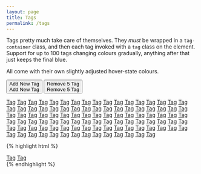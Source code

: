 ```yaml
---
layout: page
title: Tags
permalink: /tags
---
```


Tags pretty much take care of themselves. They *must* be wrapped in a `tag-container` class, and then each tag invoked with a `tag` class on the element. Support for up to 100 tags changing colours gradually, anything after that just keeps the final blue.

All come with their own slightly adjusted hover-state colours.

<p class="btn-group btn-group-sm">
    <button type="button" type="button" class="button button-green button-small button-icon add-new-tag">
        <i class="icon ui-2_fat-add"></i>
        <div>Add New Tag</div>
        <span>Add New Tag</span>
    </button>
    <button type="button" type="button" class="button button-red button-small button-icon remove-tag">
        <i class="icon ui-2_fat-remove"></i>
        <div>Remove 5 Tag</div>
        <span>Remove 5 Tag</span>
    </button>
</p>

<script>
    $('.add-new-tag:not([disabled])').click(function(e) {
        $('.tag-container').append('<a class="tag" href="#">Tag</a>');
        if ($('.tag').length >= 100) {
            $(this).attr('disabled', true);
        }
        $('.remove-tag').attr('disabled', false);
    });

    $('.remove-tag').click(function(e) {
        $('.tag:last-child').remove();
        $('.tag:last-child').remove();
        $('.tag:last-child').remove();
        $('.tag:last-child').remove();
        $('.tag:last-child').remove();
        if ($('.tag').length == 0) {
            $(this).attr('disabled', true);
        }
        $('.add-new-tag').attr('disabled', false);
    });
</script>

<div class="tag-container">
    <a class="tag" href="#">Tag</a>
    <a class="tag" href="#">Tag</a>
    <a class="tag" href="#">Tag</a>
    <a class="tag" href="#">Tag</a>
    <a class="tag" href="#">Tag</a>
    <a class="tag" href="#">Tag</a>
    <a class="tag" href="#">Tag</a>
    <a class="tag" href="#">Tag</a>
    <a class="tag" href="#">Tag</a>
    <a class="tag" href="#">Tag</a>
    <a class="tag" href="#">Tag</a>
    <a class="tag" href="#">Tag</a>
    <a class="tag" href="#">Tag</a>
    <a class="tag" href="#">Tag</a>
    <a class="tag" href="#">Tag</a>
    <a class="tag" href="#">Tag</a>
    <a class="tag" href="#">Tag</a>
    <a class="tag" href="#">Tag</a>
    <a class="tag" href="#">Tag</a>
    <a class="tag" href="#">Tag</a>
    <a class="tag" href="#">Tag</a>
    <a class="tag" href="#">Tag</a>
    <a class="tag" href="#">Tag</a>
    <a class="tag" href="#">Tag</a>
    <a class="tag" href="#">Tag</a>
    <a class="tag" href="#">Tag</a>
    <a class="tag" href="#">Tag</a>
    <a class="tag" href="#">Tag</a>
    <a class="tag" href="#">Tag</a>
    <a class="tag" href="#">Tag</a>
    <a class="tag" href="#">Tag</a>
    <a class="tag" href="#">Tag</a>
    <a class="tag" href="#">Tag</a>
    <a class="tag" href="#">Tag</a>
    <a class="tag" href="#">Tag</a>
    <a class="tag" href="#">Tag</a>
    <a class="tag" href="#">Tag</a>
    <a class="tag" href="#">Tag</a>
    <a class="tag" href="#">Tag</a>
    <a class="tag" href="#">Tag</a>
    <a class="tag" href="#">Tag</a>
    <a class="tag" href="#">Tag</a>
    <a class="tag" href="#">Tag</a>
    <a class="tag" href="#">Tag</a>
    <a class="tag" href="#">Tag</a>
    <a class="tag" href="#">Tag</a>
    <a class="tag" href="#">Tag</a>
    <a class="tag" href="#">Tag</a>
    <a class="tag" href="#">Tag</a>
    <a class="tag" href="#">Tag</a>
    <a class="tag" href="#">Tag</a>
    <a class="tag" href="#">Tag</a>
    <a class="tag" href="#">Tag</a>
    <a class="tag" href="#">Tag</a>
    <a class="tag" href="#">Tag</a>
    <a class="tag" href="#">Tag</a>
    <a class="tag" href="#">Tag</a>
    <a class="tag" href="#">Tag</a>
    <a class="tag" href="#">Tag</a>
    <a class="tag" href="#">Tag</a>
    <a class="tag" href="#">Tag</a>
    <a class="tag" href="#">Tag</a>
    <a class="tag" href="#">Tag</a>
    <a class="tag" href="#">Tag</a>
    <a class="tag" href="#">Tag</a>
    <a class="tag" href="#">Tag</a>
    <a class="tag" href="#">Tag</a>
    <a class="tag" href="#">Tag</a>
    <a class="tag" href="#">Tag</a>
    <a class="tag" href="#">Tag</a>
    <a class="tag" href="#">Tag</a>
    <a class="tag" href="#">Tag</a>
    <a class="tag" href="#">Tag</a>
    <a class="tag" href="#">Tag</a>
    <a class="tag" href="#">Tag</a>
    <a class="tag" href="#">Tag</a>
    <a class="tag" href="#">Tag</a>
    <a class="tag" href="#">Tag</a>
    <a class="tag" href="#">Tag</a>
    <a class="tag" href="#">Tag</a>
    <a class="tag" href="#">Tag</a>
    <a class="tag" href="#">Tag</a>
    <a class="tag" href="#">Tag</a>
    <a class="tag" href="#">Tag</a>
    <a class="tag" href="#">Tag</a>
    <a class="tag" href="#">Tag</a>
    <a class="tag" href="#">Tag</a>
    <a class="tag" href="#">Tag</a>
    <a class="tag" href="#">Tag</a>
    <a class="tag" href="#">Tag</a>
    <a class="tag" href="#">Tag</a>
    <a class="tag" href="#">Tag</a>
    <a class="tag" href="#">Tag</a>
    <a class="tag" href="#">Tag</a>
    <a class="tag" href="#">Tag</a>
    <a class="tag" href="#">Tag</a>
    <a class="tag" href="#">Tag</a>
    <a class="tag" href="#">Tag</a>
    <a class="tag" href="#">Tag</a>
</div>

{% highlight html %}
<div class="tag-container">
    <a class="tag" href="#">Tag</a>
    <a class="tag" href="#">Tag</a>
</div>
{% endhighlight %}
